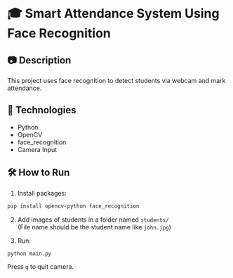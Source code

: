 # 🎓 Smart Attendance System Using Face Recognition

## 📷 Description
This project uses face recognition to detect students via webcam and mark attendance.

## 🧠 Technologies
- Python
- OpenCV
- face_recognition
- Camera Input

## 🛠 How to Run

1. Install packages:

```bash
pip install opencv-python face_recognition
```

2. Add images of students in a folder named `students/`  
   (File name should be the student name like `john.jpg`)

3. Run:

```bash
python main.py
```

Press `q` to quit camera.